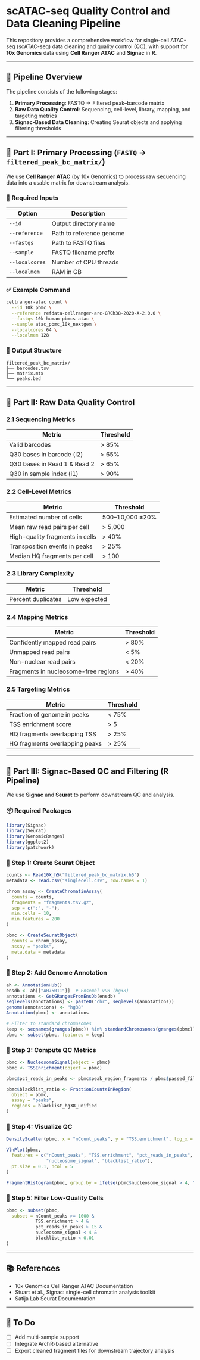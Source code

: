 # scATAC-seq Quality Control and Data Cleaning Pipeline

This repository provides a comprehensive workflow for single-cell ATAC-seq (scATAC-seq) data cleaning and quality control (QC), with support for **10x Genomics** data using **Cell Ranger ATAC** and **Signac** in **R**.

---

## 📌 Pipeline Overview

The pipeline consists of the following stages:

1. **Primary Processing**: FASTQ → Filtered peak–barcode matrix  
2. **Raw Data Quality Control**: Sequencing, cell-level, library, mapping, and targeting metrics  
3. **Signac-Based Data Cleaning**: Creating Seurat objects and applying filtering thresholds

---

## 🧬 Part I: Primary Processing (`FASTQ` → `filtered_peak_bc_matrix/`)

We use **Cell Ranger ATAC** (by 10x Genomics) to process raw sequencing data into a usable matrix for downstream analysis.

### 🔧 Required Inputs

| Option         | Description                        |
|----------------|------------------------------------|
| `--id`         | Output directory name              |
| `--reference`  | Path to reference genome           |
| `--fastqs`     | Path to FASTQ files                |
| `--sample`     | FASTQ filename prefix              |
| `--localcores` | Number of CPU threads              |
| `--localmem`   | RAM in GB                          |

### ✅ Example Command

```bash
cellranger-atac count \
  --id 10k_pbmc \
  --reference refdata-cellranger-arc-GRCh38-2020-A-2.0.0 \
  --fastqs 10k-human-pbmcs-atac \
  --sample atac_pbmc_10k_nextgem \
  --localcores 64 \
  --localmem 128
```

### 📁 Output Structure

```
filtered_peak_bc_matrix/
├── barcodes.tsv
├── matrix.mtx
└── peaks.bed
```

---

## 🧪 Part II: Raw Data Quality Control

### 2.1 Sequencing Metrics

| Metric                         | Threshold     |
|-------------------------------|---------------|
| Valid barcodes                | > 85%         |
| Q30 bases in barcode (i2)     | > 65%         |
| Q30 bases in Read 1 & Read 2  | > 65%         |
| Q30 in sample index (i1)      | > 90%         |

### 2.2 Cell-Level Metrics

| Metric                                | Threshold        |
|---------------------------------------|------------------|
| Estimated number of cells             | 500–10,000 ±20%  |
| Mean raw read pairs per cell          | > 5,000          |
| High-quality fragments in cells       | > 40%            |
| Transposition events in peaks         | > 25%            |
| Median HQ fragments per cell          | > 100            |

### 2.3 Library Complexity

| Metric           | Threshold     |
|------------------|---------------|
| Percent duplicates | Low expected |

### 2.4 Mapping Metrics

| Metric                           | Threshold   |
|----------------------------------|-------------|
| Confidently mapped read pairs    | > 80%       |
| Unmapped read pairs              | < 5%        |
| Non-nuclear read pairs           | < 20%       |
| Fragments in nucleosome-free regions | > 40%   |

### 2.5 Targeting Metrics

| Metric                                         | Threshold |
|------------------------------------------------|-----------|
| Fraction of genome in peaks                    | < 75%     |
| TSS enrichment score                           | > 5       |
| HQ fragments overlapping TSS                   | > 25%     |
| HQ fragments overlapping peaks                 | > 25%     |

---

## 🧰 Part III: Signac-Based QC and Filtering (R Pipeline)

We use **Signac** and **Seurat** to perform downstream QC and analysis.

### 📦 Required Packages

```r
library(Signac)
library(Seurat)
library(GenomicRanges)
library(ggplot2)
library(patchwork)
```

### 🔹 Step 1: Create Seurat Object

```r
counts <- Read10X_h5("filtered_peak_bc_matrix.h5")
metadata <- read.csv("singlecell.csv", row.names = 1)

chrom_assay <- CreateChromatinAssay(
  counts = counts,
  fragments = "fragments.tsv.gz",
  sep = c(":", "-"),
  min.cells = 10,
  min.features = 200
)

pbmc <- CreateSeuratObject(
  counts = chrom_assay,
  assay = "peaks",
  meta.data = metadata
)
```

### 🔹 Step 2: Add Genome Annotation

```r
ah <- AnnotationHub()
ensdb <- ah[["AH75011"]]  # Ensembl v98 (hg38)
annotations <- GetGRangesFromEnsDb(ensdb)
seqlevels(annotations) <- paste0("chr", seqlevels(annotations))
genome(annotations) <- "hg38"
Annotation(pbmc) <- annotations

# Filter to standard chromosomes
keep <- seqnames(granges(pbmc)) %in% standardChromosomes(granges(pbmc))
pbmc <- subset(pbmc, features = keep)
```

### 🔹 Step 3: Compute QC Metrics

```r
pbmc <- NucleosomeSignal(object = pbmc)
pbmc <- TSSEnrichment(object = pbmc)

pbmc$pct_reads_in_peaks <- pbmc$peak_region_fragments / pbmc$passed_filters * 100

pbmc$blacklist_ratio <- FractionCountsInRegion(
  object = pbmc,
  assay = "peaks",
  regions = blacklist_hg38_unified
)
```

### 🔹 Step 4: Visualize QC

```r
DensityScatter(pbmc, x = "nCount_peaks", y = "TSS.enrichment", log_x = TRUE)

VlnPlot(pbmc,
  features = c("nCount_peaks", "TSS.enrichment", "pct_reads_in_peaks", 
               "nucleosome_signal", "blacklist_ratio"),
  pt.size = 0.1, ncol = 5
)

FragmentHistogram(pbmc, group.by = ifelse(pbmc$nucleosome_signal > 4, "High NS", "Low NS"))
```

### 🔹 Step 5: Filter Low-Quality Cells

```r
pbmc <- subset(pbmc,
  subset = nCount_peaks >= 1000 &
           TSS.enrichment > 4 &
           pct_reads_in_peaks > 15 &
           nucleosome_signal < 4 &
           blacklist_ratio < 0.01
)
```

---

## 📚 References

- 10x Genomics Cell Ranger ATAC Documentation  
- Stuart et al., Signac: single-cell chromatin analysis toolkit  
- Satija Lab Seurat Documentation  

---

## 🧵 To Do

- [ ] Add multi-sample support  
- [ ] Integrate ArchR-based alternative  
- [ ] Export cleaned fragment files for downstream trajectory analysis  
